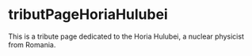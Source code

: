 # tributPageHoriaHulubei
This is a tribute page dedicated to the Horia Hulubei, a nuclear physicist from Romania.
